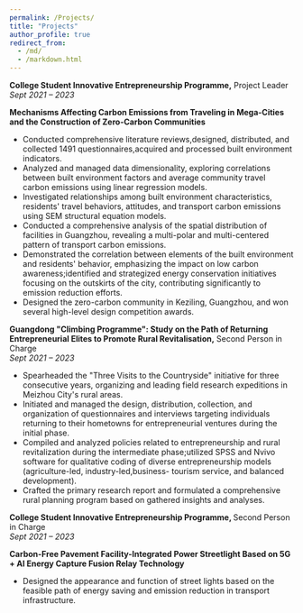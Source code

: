 ```yaml
---
permalink: /Projects/
title: "Projects"
author_profile: true
redirect_from: 
  - /md/
  - /markdown.html
---
```



<strong>College Student Innovative Entrepreneurship Programme,</strong> Project Leader        *Sept 2021 – 2023*

**Mechanisms Affecting Carbon Emissions from Traveling in Mega-Cities and the Construction of Zero-Carbon Communities**

- Conducted comprehensive literature reviews,designed, distributed, and collected 1491 questionnaires,acquired and
  processed built environment indicators.
- Analyzed and managed data dimensionality, exploring correlations between built environment factors and average
  community travel carbon emissions using linear regression models.
- Investigated relationships among built environment characteristics, residents' travel behaviors, attitudes, and transport
  carbon emissions using SEM structural equation models.
- Conducted a comprehensive analysis of the spatial distribution of facilities in Guangzhou, revealing a multi-polar and
  multi-centered pattern of transport carbon emissions.
- Demonstrated the correlation between elements of the built environment and residents' behavior, emphasizing the impact on
  low carbon awareness;identified and strategized energy conservation initiatives focusing on the outskirts of the city,
  contributing significantly to emission reduction efforts.
- Designed the zero-carbon community in Keziling, Guangzhou, and won several high-level design competition awards.

<strong>Guangdong "Climbing Programme": Study on the Path of Returning Entrepreneurial Elites to Promote Rural Revitalisation,</strong> Second Person in Charge  
*Sept 2021 – 2023*

- Spearheaded the "Three Visits to the Countryside" initiative for three consecutive years, organizing and leading field
  research expeditions in Meizhou City's rural areas.
- Initiated and managed the design, distribution, collection, and organization of questionnaires and interviews targeting
  individuals returning to their hometowns for entrepreneurial ventures during the initial phase.
- Compiled and analyzed policies related to entrepreneurship and rural revitalization during the intermediate phase;utilized
  SPSS and Nvivo software for qualitative coding of diverse entrepreneurship models (agriculture-led, industry-led,business-
  tourism service, and balanced development).
- Crafted the primary research report and formulated a comprehensive rural planning program based on gathered insights
  and analyses.

<strong>College Student Innovative Entrepreneurship Programme, </strong>Second Person in Charge  
*Sept 2021 – 2023*

**Carbon-Free Pavement Facility-Integrated Power Streetlight Based on 5G + AI Energy Capture Fusion Relay Technology**

- Designed the appearance and function of street lights based on the feasible path of energy saving
  and emission reduction in transport infrastructure.

